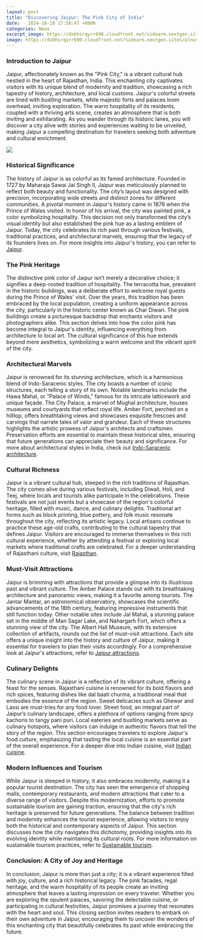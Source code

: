 ```yaml
---
layout: post
title: "Discovering Jaipur: The Pink City of India"
date:   2024-10-10 17:58:47 +0000
categories: News
excerpt_image: https://dxbhsrqyrr690.cloudfront.net/sidearm.nextgen.sites/plnusealions.com/images/responsive_2023/default_image.png
image: https://dxbhsrqyrr690.cloudfront.net/sidearm.nextgen.sites/plnusealions.com/images/responsive_2023/default_image.png
---
```


### Introduction to Jaipur
Jaipur, affectionately known as the "Pink City," is a vibrant cultural hub nestled in the heart of Rajasthan, India. This enchanting city captivates visitors with its unique blend of modernity and tradition, showcasing a rich tapestry of history, architecture, and local customs. Jaipur's colorful streets are lined with bustling markets, while majestic forts and palaces loom overhead, inviting exploration. The warm hospitality of its residents, coupled with a thriving arts scene, creates an atmosphere that is both inviting and exhilarating. As you wander through its historic lanes, you will discover a city alive with stories and experiences waiting to be unveiled, making Jaipur a compelling destination for travelers seeking both adventure and cultural enrichment.

![](https://dxbhsrqyrr690.cloudfront.net/sidearm.nextgen.sites/plnusealions.com/images/responsive_2023/default_image.png)
### Historical Significance
The history of Jaipur is as colorful as its famed architecture. Founded in 1727 by Maharaja Sawai Jai Singh II, Jaipur was meticulously planned to reflect both beauty and functionality. The city’s layout was designed with precision, incorporating wide streets and distinct zones for different communities. A pivotal moment in Jaipur's history came in 1876 when the Prince of Wales visited. In honor of his arrival, the city was painted pink, a color symbolizing hospitality. This decision not only transformed the city’s visual identity but also established the pink hue as a lasting emblem of Jaipur. Today, the city celebrates its rich past through various festivals, traditional practices, and architectural marvels, ensuring that the legacy of its founders lives on. For more insights into Jaipur's history, you can refer to [Jaipur](https://fr.edu.vn/en/Jaipur).
### The Pink Heritage
The distinctive pink color of Jaipur isn’t merely a decorative choice; it signifies a deep-rooted tradition of hospitality. The terracotta hue, prevalent in the historic buildings, was a deliberate effort to welcome royal guests during the Prince of Wales' visit. Over the years, this tradition has been embraced by the local population, creating a uniform appearance across the city, particularly in the historic center known as Char Diwari. The pink buildings create a picturesque backdrop that enchants visitors and photographers alike. This section delves into how the color pink has become integral to Jaipur's identity, influencing everything from architecture to local art. The cultural significance of this hue extends beyond mere aesthetics, symbolizing a warm welcome and the vibrant spirit of the city.
### Architectural Marvels
Jaipur is renowned for its stunning architecture, which is a harmonious blend of Indo-Saracenic styles. The city boasts a number of iconic structures, each telling a story of its own. Notable landmarks include the Hawa Mahal, or "Palace of Winds," famous for its intricate latticework and unique façade. The City Palace, a marvel of Mughal architecture, houses museums and courtyards that reflect royal life. Amber Fort, perched on a hilltop, offers breathtaking views and showcases exquisite frescoes and carvings that narrate tales of valor and grandeur. Each of these structures highlights the artistic prowess of Jaipur's architects and craftsmen. Preservation efforts are essential to maintain these historical sites, ensuring that future generations can appreciate their beauty and significance. For more about architectural styles in India, check out [Indo-Saracenic architecture](https://fr.edu.vn/en/Indo-Saracenic_Revival_architecture).
### Cultural Richness
Jaipur is a vibrant cultural hub, steeped in the rich traditions of Rajasthan. The city comes alive during various festivals, including Diwali, Holi, and Teej, where locals and tourists alike participate in the celebrations. These festivals are not just events but a showcase of the region's colorful heritage, filled with music, dance, and culinary delights. Traditional art forms such as block printing, blue pottery, and folk music resonate throughout the city, reflecting its artistic legacy. Local artisans continue to practice these age-old crafts, contributing to the cultural tapestry that defines Jaipur. Visitors are encouraged to immerse themselves in this rich cultural experience, whether by attending a festival or exploring local markets where traditional crafts are celebrated. For a deeper understanding of Rajasthani culture, visit [Rajasthan](https://fr.edu.vn/en/Rajasthan).
### Must-Visit Attractions
Jaipur is brimming with attractions that provide a glimpse into its illustrious past and vibrant culture. The Amber Palace stands out with its breathtaking architecture and panoramic views, making it a favorite among tourists. The Jantar Mantar, an astronomical observatory, showcases the scientific advancements of the 18th century, featuring impressive instruments that still function today. Other notable sites include Jal Mahal, a stunning palace set in the middle of Man Sagar Lake, and Nahargarh Fort, which offers a stunning view of the city. The Albert Hall Museum, with its extensive collection of artifacts, rounds out the list of must-visit attractions. Each site offers a unique insight into the history and culture of Jaipur, making it essential for travelers to plan their visits accordingly. For a comprehensive look at Jaipur's attractions, refer to [Jaipur attractions](https://fr.edu.vn/en/Tourism_in_Jaipur).
### Culinary Delights
The culinary scene in Jaipur is a reflection of its vibrant culture, offering a feast for the senses. Rajasthani cuisine is renowned for its bold flavors and rich spices, featuring dishes like dal baati churma, a traditional meal that embodies the essence of the region. Sweet delicacies such as Ghewar and Lassi are must-tries for any food lover. Street food, an integral part of Jaipur’s culinary landscape, offers a plethora of options ranging from spicy kachoris to tangy pani puri. Local eateries and bustling markets serve as culinary hotspots, where visitors can indulge in authentic flavors that tell the story of the region. This section encourages travelers to explore Jaipur's food culture, emphasizing that tasting the local cuisine is an essential part of the overall experience. For a deeper dive into Indian cuisine, visit [Indian cuisine](https://fr.edu.vn/en/Indian_cuisine).
### Modern Influences and Tourism
While Jaipur is steeped in history, it also embraces modernity, making it a popular tourist destination. The city has seen the emergence of shopping malls, contemporary restaurants, and modern attractions that cater to a diverse range of visitors. Despite this modernization, efforts to promote sustainable tourism are gaining traction, ensuring that the city's rich heritage is preserved for future generations. The balance between tradition and modernity enhances the tourist experience, allowing visitors to enjoy both the historical and contemporary aspects of Jaipur. This section discusses how the city navigates this dichotomy, providing insights into its evolving identity while maintaining its cultural roots. For more information on sustainable tourism practices, refer to [Sustainable tourism](https://fr.edu.vn/en/Sustainable_tourism).
### Conclusion: A City of Joy and Heritage
In conclusion, Jaipur is more than just a city; it is a vibrant experience filled with joy, culture, and a rich historical legacy. The pink facades, regal heritage, and the warm hospitality of its people create an inviting atmosphere that leaves a lasting impression on every traveler. Whether you are exploring the opulent palaces, savoring the delectable cuisine, or participating in cultural festivities, Jaipur promises a journey that resonates with the heart and soul. This closing section invites readers to embark on their own adventure in Jaipur, encouraging them to uncover the wonders of this enchanting city that beautifully celebrates its past while embracing the future.